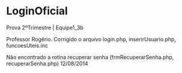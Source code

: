 LoginOficial
============

Prova 2ºTrimestre | Equipe1_3b

Professor Rogério.
Corrigido o arquivo login.php, inserirUsuario.php, funcoesUteis.inc

Não encontrado a rotina recuperar senha (frmRecuperarSenha.php, recuperarSenha.php)
12/08/2014
